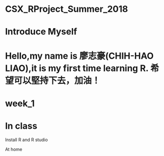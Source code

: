 # CSX_RProject_Summer_2018
# Introduce Myself
# Hello,my name is 廖志豪(CHIH-HAO LIAO),it is my first time learning R. 希望可以堅持下去，加油！

# week_1
# In class
Install R and R studio

At home


